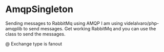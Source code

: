 # AmqpSingleton
Sending messages to RabbitMq using AMQP
I am using videlalvaro/php-amqplib to send messages. Get working RabbitMq and you can use the class to send the messages. 

@ Exchange type is fanout
